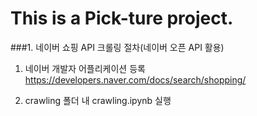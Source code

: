 This is a Pick-ture project.
=============

###1. 네이버 쇼핑 API 크롤링 절차(네이버 오픈 API 활용)
1. 네이버 개발자 어플리케이션 등록
    https://developers.naver.com/docs/search/shopping/

2. crawling 폴더 내 crawling.ipynb 실행
